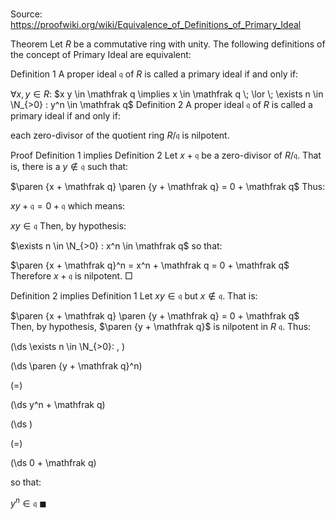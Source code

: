 # 

Source: https://proofwiki.org/wiki/Equivalence_of_Definitions_of_Primary_Ideal



Theorem
Let $R$ be a commutative ring with unity.
The following definitions of the concept of Primary Ideal are equivalent:

Definition 1
A proper ideal $\mathfrak q$ of $R$ is called a primary ideal if and only if:

$\forall x,y \in R :$
$x y \in \mathfrak q \implies x \in \mathfrak q \; \lor \; \exists n \in \N_{>0} : y^n \in \mathfrak q$
Definition 2
A proper ideal $\mathfrak q$ of $R$ is called a primary ideal if and only if:

each zero-divisor of the quotient ring $R / \mathfrak q$ is nilpotent.


Proof
Definition 1 implies Definition 2
Let $x + \mathfrak q$ be a zero-divisor of $R / \mathfrak q$.
That is, there is a $y \not \in \mathfrak q$ such that:

$\paren {x + \mathfrak q} \paren {y + \mathfrak q} = 0 + \mathfrak q$
Thus:

$xy + \mathfrak q = 0 + \mathfrak q$
which means:

$xy \in \mathfrak q$
Then, by hypothesis:

$\exists n \in \N_{>0} : x^n \in \mathfrak q$
so that:

$\paren {x + \mathfrak q}^n = x^n + \mathfrak q = 0 + \mathfrak q$
Therefore $x + \mathfrak q$ is nilpotent.
$\Box$


Definition 2 implies Definition 1
Let $xy \in \mathfrak q$ but $x \not \in \mathfrak q$.
That is:

$\paren {x + \mathfrak q} \paren {y + \mathfrak q} = 0 + \mathfrak q$
Then, by hypothesis, $\paren {y + \mathfrak q}$ is nilpotent in $R \ \mathfrak q$.
Thus:











\(\ds \exists n \in \N_{>0}: \, \)



\(\ds \paren {y + \mathfrak q}^n\)

\(=\)







\(\ds y^n + \mathfrak q\)




















\(\ds \)

\(=\)







\(\ds 0 + \mathfrak q\)









so that:

$y^n \in \mathfrak q$
$\blacksquare$





